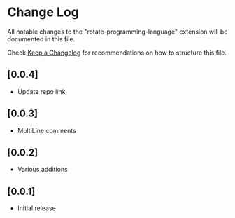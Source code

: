 # Change Log

All notable changes to the "rotate-programming-language" extension will be documented in this file.

Check [Keep a Changelog](http://keepachangelog.com/) for recommendations on how to structure this file.

## [0.0.4]

- Update repo link

## [0.0.3]

- MultiLine comments

## [0.0.2]

- Various additions


## [0.0.1]

- Initial release
